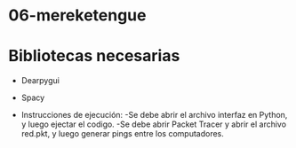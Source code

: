 # 06-mereketengue

# Bibliotecas necesarias
- Dearpygui
- Spacy

- Instrucciones de ejecución:
-Se debe abrir el archivo interfaz en Python, y luego ejectar el codigo.
-Se debe abrir Packet Tracer y abrir el archivo red.pkt, y luego generar pings entre los computadores.
